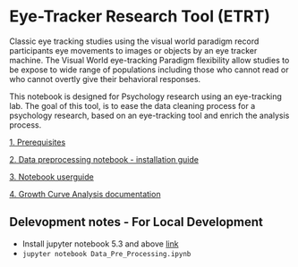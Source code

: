 # Eye-Tracker Research Tool (ETRT)
Classic eye tracking studies using the visual world paradigm record participants eye movements to images or objects by an eye tracker machine. The Visual World eye-tracking Paradigm flexibility allow studies to be expose to wide range of populations including those who cannot read or who cannot overtly give their behavioral responses.

This notebook is designed for Psychology research using an eye-tracking lab. The goal of this tool, is to ease the data cleaning process for a psychology research, based on an eye-tracking tool and enrich the analysis process.

[1. Prerequisites](https://github.com/danibachar/idc_CANLab/wiki/Prerequisites)

[2. Data preprocessing notebook - installation guide](https://github.com/danibachar/idc_CANLab/wiki/Google-Colab-Notebook-Installation)

[3. Notebook userguide](https://github.com/danibachar/idc_CANLab/wiki/User-Guide---Pre-Processing-Notebook)

[4. Growth Curve Analysis documentation](https://github.com/danibachar/idc_CANLab/wiki/Growth-Curve-Analysis)


## Delevopment notes - For Local Development
- Install jupyter notebook 5.3 and above [link](https://jupyter.org/install)
- `jupyter notebook Data_Pre_Processing.ipynb`
